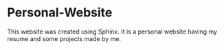 # Personal-Website
This website was created using Sphinx. It is a personal website having my resume and some projects made by me.
